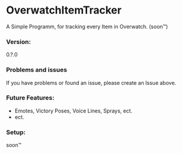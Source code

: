 # OverwatchItemTracker

A Simple Programm, for tracking every Item in Overwatch. (soon™)

<!---->

<!--### Features:
* Save Skins of every Hero

* Calculation of remaining costs (Skin, Emote and Victory Pose only)
* Showing an Image of all Items

### Languages:
- English-->

### Version:
0.?.0

### Problems and issues
If you have problems or found an issue, please create an Issue above.


### Future Features:
- Emotes, Victory Poses, Voice Lines, Sprays, ect.
- ect.

### Setup:
soon™
<!--
## Donations

Donations with Paypal [-here-](https://paypal.me/SpielefreakJustin)-->

